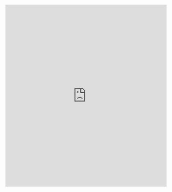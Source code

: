 <p><iframe allowfullscreen width="100%" height="569" class="google-slides-iframe" frameborder="0" scrolling="no" src="https://docs.google.com/presentation/d/e/2PACX-1vR34GU_1OeaGSFeuv-yTUAKbeaRCX5D_4oXI9vhZt7NVjM2YBHT_y4GPe_TV3UhK3WMtjQo4_IifydR/embed?start=false&amp;loop=false&amp;delayms=3000"></iframe></p>